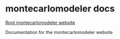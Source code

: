 # montecarlomodeler docs
[Root montecarlomodeler website](https://montecarlomodeler.com)

Documentation for the montecarlomodeler website
